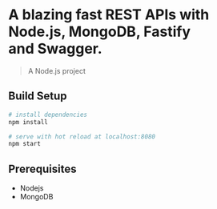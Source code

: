 # A blazing fast REST APIs with Node.js, MongoDB, Fastify and Swagger.

> A Node.js project

## Build Setup

``` bash
# install dependencies
npm install

# serve with hot reload at localhost:8080
npm start
```
## Prerequisites
- Nodejs
- MongoDB

